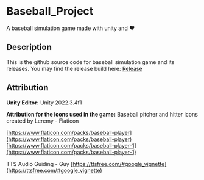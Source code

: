 # Baseball_Project

A baseball simulation game made with unity and ❤️
 
## Description

This is the github source code for baseball simulation game and its releases.
You may find the release build here: [Release](https://github.com/PatrickLin0929/Baseball_Project/releases)

## Attribution

**Unity Editor:** 
Unity 2022.3.4f1

**Attribution for the icons used in the game:**
Baseball pitcher and hitter icons created by Leremy - Flaticon

[https://www.flaticon.com/packs/baseball-player](https://www.flaticon.com/packs/baseball-player)  
[https://www.flaticon.com/packs/baseball-player-1](https://www.flaticon.com/packs/baseball-player-1)

TTS Audio Guiding - Guy
[https://ttsfree.com/#google_vignette](https://ttsfree.com/#google_vignette)
